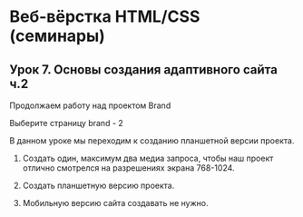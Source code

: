 # Веб-вёрстка HTML/CSS (семинары)
## Урок 7. Основы создания адаптивного сайта ч.2

Продолжаем работу над проектом Brand

Выберите страницу brand - 2



В данном уроке мы переходим к созданию планшетной версии проекта.


1. Создать один, максимум два медиа запроса, чтобы наш проект отлично
смотрелся на разрешениях экрана 768-1024.

2. Создать планшетную версию проекта.

3. Мобильную версию сайта создавать не нужно.
